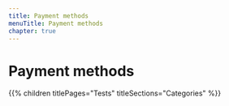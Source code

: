 ```yaml
---
title: Payment methods
menuTitle: Payment methods
chapter: true
---
```


# Payment methods

{{% children titlePages="Tests" titleSections="Categories" %}}
